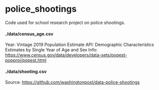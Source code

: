# police_shootings
Code used for school research project on police shootings.


#### ./data/census_age.csv
Year: Vintage 2019
Population Estimate API: Demographic Characteristics Estimates by Single Year of Age and Sex
Info: https://www.census.gov/data/developers/data-sets/popest-popproj/popest.html


#### ./data/shooting.csv
Source: https://github.com/washingtonpost/data-police-shootings
